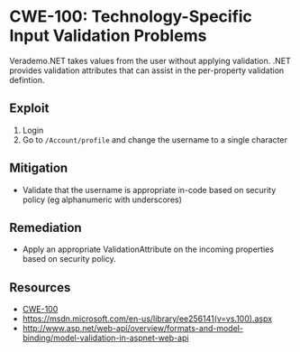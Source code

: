 CWE-100: Technology-Specific Input Validation Problems
======================================================

Verademo.NET takes values from the user without applying validation. .NET provides validation attributes that can assist in the per-property validation defintion.


Exploit
-------
1. Login
2. Go to `/Account/profile` and change the username to a single character

Mitigation
----------
* Validate that the username is appropriate in-code based on security policy (eg alphanumeric with underscores)

Remediation
-----------
* Apply an appropriate ValidationAttribute on the incoming properties based on security policy.

Resources
---------
* [CWE-100](https://cwe.mitre.org/data/definitions/100.html)
* https://msdn.microsoft.com/en-us/library/ee256141(v=vs.100).aspx
* http://www.asp.net/web-api/overview/formats-and-model-binding/model-validation-in-aspnet-web-api